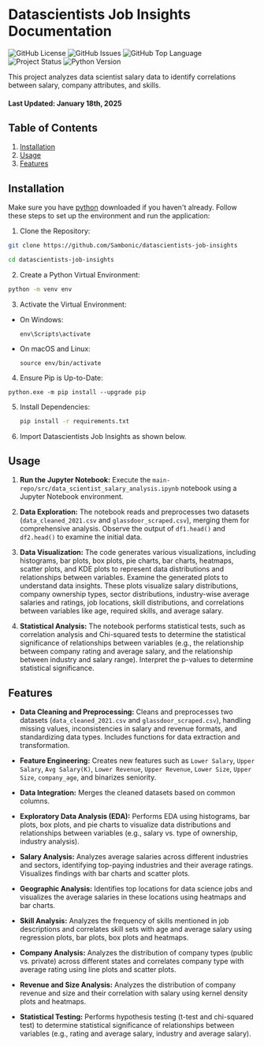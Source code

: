 # Datascientists Job Insights Documentation

![GitHub License](https://img.shields.io/github/license/Sambonic/datascientists-job-insights)
![GitHub Issues](https://img.shields.io/github/issues/Sambonic/datascientists-job-insights)
![GitHub Top Language](https://img.shields.io/github/languages/top/Sambonic/datascientists-job-insights)
![Project Status](https://img.shields.io/badge/status-active-brightgreen)
![Python Version](https://img.shields.io/badge/python-3.8%2B-blue)

This project analyzes data scientist salary data to identify correlations between salary, company attributes, and skills.

#### Last Updated: January 18th, 2025

## Table of Contents
1. [Installation](#installation)
2. [Usage](#usage)
3. [Features](#features)

<a name="installation"></a>
## Installation

Make sure you have [python](https://www.python.org/downloads/) downloaded if you haven't already.
Follow these steps to set up the environment and run the application:

1. Clone the Repository:
   
```bash
git clone https://github.com/Sambonic/datascientists-job-insights
```

```bash
cd datascientists-job-insights
```

2. Create a Python Virtual Environment:
```bash
python -m venv env
```

3. Activate the Virtual Environment:
- On Windows:
  ```
  env\Scripts\activate
  ```

- On macOS and Linux:
  ```
  source env/bin/activate
  ```
4. Ensure Pip is Up-to-Date:
  ```
  python.exe -m pip install --upgrade pip
  ```
5. Install Dependencies:

   ```bash
   pip install -r requirements.txt
   ```

6. Import Datascientists Job Insights as shown below.


<a name="usage"></a>
## Usage
1.  **Run the Jupyter Notebook:** Execute the `main-repo/src/data_scientist_salary_analysis.ipynb` notebook using a Jupyter Notebook environment.

2.  **Data Exploration:** The notebook reads and preprocesses two datasets (`data_cleaned_2021.csv` and `glassdoor_scraped.csv`), merging them for comprehensive analysis.  Observe the output of `df1.head()` and `df2.head()` to examine the initial data.

3.  **Data Visualization:** The code generates various visualizations, including histograms, bar plots, box plots, pie charts, bar charts, heatmaps, scatter plots, and KDE plots to represent data distributions and relationships between variables. Examine the generated plots to understand data insights.  These plots visualize salary distributions, company ownership types, sector distributions, industry-wise average salaries and ratings, job locations, skill distributions, and correlations between variables like age, required skills, and average salary.

4.  **Statistical Analysis:** The notebook performs statistical tests, such as correlation analysis and Chi-squared tests to determine the statistical significance of relationships between variables (e.g., the relationship between company rating and average salary, and the relationship between industry and salary range). Interpret the p-values to determine statistical significance.


<a name="features"></a>
## Features
- **Data Cleaning and Preprocessing:** Cleans and preprocesses two datasets (`data_cleaned_2021.csv` and `glassdoor_scraped.csv`), handling missing values, inconsistencies in salary and revenue formats, and standardizing data types.  Includes functions for data extraction and transformation.

- **Feature Engineering:** Creates new features such as `Lower Salary`, `Upper Salary`, `Avg Salary(K)`, `Lower Revenue`, `Upper Revenue`, `Lower Size`, `Upper Size`, `company_age`, and binarizes seniority.

- **Data Integration:** Merges the cleaned datasets based on common columns.

- **Exploratory Data Analysis (EDA):** Performs EDA using histograms, bar plots, box plots, and pie charts to visualize data distributions and relationships between variables (e.g., salary vs. type of ownership, industry analysis).

- **Salary Analysis:** Analyzes average salaries across different industries and sectors, identifying top-paying industries and their average ratings.  Visualizes findings with bar charts and scatter plots.

- **Geographic Analysis:** Identifies top locations for data science jobs and visualizes the average salaries in these locations using heatmaps and bar charts.

- **Skill Analysis:**  Analyzes the frequency of skills mentioned in job descriptions and correlates skill sets with age and average salary using regression plots, bar plots, box plots and heatmaps.

- **Company Analysis:** Analyzes the distribution of company types (public vs. private) across different states and correlates company type with average rating using line plots and scatter plots.

- **Revenue and Size Analysis:** Analyzes the distribution of company revenue and size and their correlation with salary using kernel density plots and heatmaps.

- **Statistical Testing:** Performs hypothesis testing (t-test and chi-squared test) to determine statistical significance of relationships between variables (e.g., rating and average salary, industry and average salary).


